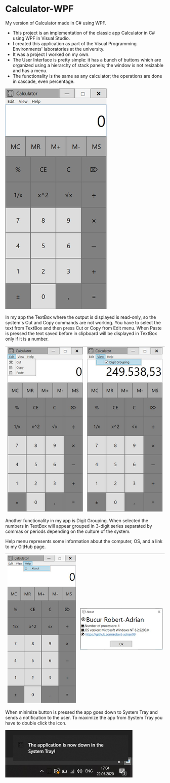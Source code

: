 # Calculator-WPF
My version of Calculator made in C# using WPF.

- This project is an implementation of the classic app Calculator in C# using WPF in Visual Studio.
- I created this application as part of the Visual Programming Environments' laboratories at the university.
- It was a project I worked on my own.
- The User Interface is pretty simple: it has a bunch of buttons which are organized using a hierarchy of stack panels; the window is not resizable and has a menu.
- The functionality is the same as any calculator; the operations are done in cascade, even percentage.

![](images/HomeScreen.jpg)

In my app the TextBox where the output is displayed is read-only, so the system's Cut and Copy commands are not working. You have to select the text from TextBox and then press Cut or Copy from Edit menu. When Paste is pressed the text saved before in clipboard will be displayed in TextBox only if it is a number.

| ![](images/EditMenu.jpg) | ![](images/DigitGoruping.jpg) |
|:---:|:---:|

Another functionality in my app is Digit Grouping. When selected the numbers in TextBox will appear grouped in 3-digit series separated by commas or periods depending on the culture of the system.

Help menu represents some information about the computer, OS, and a link to my GitHub page.

| ![](images/HelpMenu.jpg) | ![](images/About.jpg) |
|:---:|:---:|

When minimize button is pressed the app goes down to System Tray and sends a notification to the user. To maximize the app from System Tray you have to double click the icon.

![](images/SystemTray.jpg)
